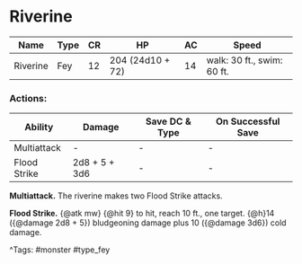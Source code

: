 # Riverine

| Name | Type | CR | HP | AC | Speed |
|------|------|----|----|----|-------|
| Riverine | Fey | 12 | 204 (24d10 + 72) | 14 | walk: 30 ft., swim: 60 ft. |

### Actions:

| Ability | Damage | Save DC & Type | On Successful Save |
|---------|--------|----------------|--------------------|
| Multiattack | - | - | - |
| Flood Strike | 2d8 + 5 + 3d6 | - | - |


**Multiattack.** The riverine makes two Flood Strike attacks.

**Flood Strike.** {@atk mw} {@hit 9} to hit, reach 10 ft., one target. {@h}14 ({@damage 2d8 + 5}) bludgeoning damage plus 10 ({@damage 3d6}) cold damage.

^Tags: #monster #type_fey